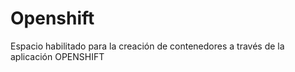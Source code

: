 # Openshift
Espacio habilitado para la creación de contenedores a través de la aplicación OPENSHIFT
